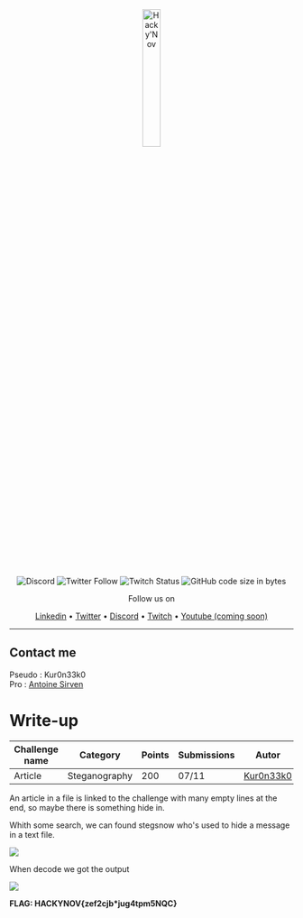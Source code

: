 <div align="center">
  <a href="https://hackynov.fr"><img src="https://i.imgur.com/XGJF8Xu.png" alt="Hacky'Nov" width="25%"></a>
  <br><br>
  
  ![Discord](https://img.shields.io/discord/897766049099956284?label=Discord&style=for-the-badge)
  ![Twitter Follow](https://img.shields.io/twitter/follow/HackyNov?color=%231d9bf0&label=Twitter&style=for-the-badge)
  ![Twitch Status](https://img.shields.io/twitch/status/hackynov?color=%23772ce8&style=for-the-badge)
  ![GitHub code size in bytes](https://img.shields.io/github/languages/code-size/Kur0n33k0/HackyNov_CTFD?color=green&label=size&style=for-the-badge)
  
  <p>Follow us on</p>
  <a href="https://www.linkedin.com/company/hacky-nov/">Linkedin</a>
  •
  <a href="https://twitter.com/HackyNov">Twitter</a>
  •
  <a href="https://discord.gg/JGue7PhV">Discord</a>
  •
  <a href="https://www.twitch.tv/hackynov">Twitch</a>
  •
  <a href="">Youtube (coming soon)</a>
</div>

----
## Contact me

Pseudo : Kur0n33k0<br/>
Pro : [Antoine Sirven](https://www.linkedin.com/in/antoine-sirven-as/)

# Write-up

| Challenge name  | Category | Points | Submissions | Autor |
|-----------------|---------------|------------------|----------------------|----------------------|
| Article      | Steganography  | 200 | 07/11 | [Kur0n33k0](https://www.linkedin.com/in/antoine-sirven-as/)|

An article in a file is linked to the challenge with many empty lines at the end, so maybe there is something hide in.

Whith some search, we can found stegsnow who's used to hide a message in a text file.

<img src="https://i.imgur.com/vuVLucm.png">

When decode we got the output <br/>

<img src="https://i.imgur.com/mLMgDan.png">

**FLAG: HACKYNOV{zef2cjb*jug4tpm5NQC}**

